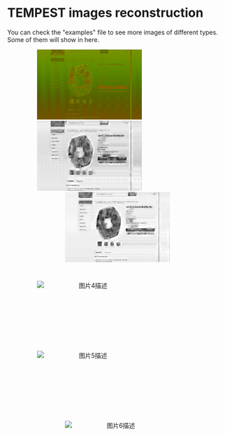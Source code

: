 # TEMPEST images reconstruction

You can check the "examples" file to see more images of different types. Some of them will show in here.

<!-- 第一行：三重方式增加间距 -->
<div style="text-align: center; margin-bottom: 40px;">
  <img src="https://github.com/fsy123-qaq/TEMPEST-images-reconstruction/blob/main/examples/e-commerce%20platform%20interface/image1/12905_0std.png?raw=true" alt="图片1描述" width="240" height="160" style="display: inline-block; margin-right: 100px;">
  &nbsp;&nbsp;&nbsp;&nbsp;&nbsp;&nbsp;<!-- 额外添加6个空格 -->
  <img src="https://github.com/fsy123-qaq/TEMPEST-images-reconstruction/blob/main/examples/e-commerce%20platform%20interface/image1/12905_auto_0std.png?raw=true" alt="图片2描述" width="240" height="160" style="display: inline-block; margin-right: 100px;">
  &nbsp;&nbsp;&nbsp;&nbsp;&nbsp;&nbsp;<!-- 额外添加6个空格 -->
  <img src="https://github.com/fsy123-qaq/TEMPEST-images-reconstruction/blob/main/examples/e-commerce%20platform%20interface/image1/12905_UNet_0std.png?raw=true" alt="图片3描述" width="240" height="160" style="display: inline-block;">
</div>

<!-- 第二行：保持一致的间距 -->
<div style="text-align: center;">
  <img src="图片4路径" alt="图片4描述" width="240" height="160" style="display: inline-block; margin-right: 100px;">
  &nbsp;&nbsp;&nbsp;&nbsp;&nbsp;&nbsp;
  <img src="图片5路径" alt="图片5描述" width="240" height="160" style="display: inline-block; margin-right: 100px;">
  &nbsp;&nbsp;&nbsp;&nbsp;&nbsp;&nbsp;
  <img src="图片6路径" alt="图片6描述" width="240" height="160" style="display: inline-block;">
</div>
    
    
    
    


